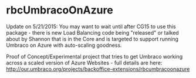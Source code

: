 rbcUmbracoOnAzure
=================

Update on 5/21/2015:
You may want to wait until after CG15 to use this package - there is new Load Balancing code being "released" or talked about by Shannon that is in the Core and is targeted to support running Umbraco on Azure with auto-scaling goodness.





Proof of Concept/Experimental project that tries to get Umbraco working across a scaled version of Azure Websites - full details are here:
http://our.umbraco.org/projects/backoffice-extensions/rbcumbracoonazure
